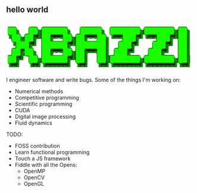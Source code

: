 ## hello world
<div align="left">
    <img src="img/xbazzi.png" alt="Logo" width="500px" />
</div>
<div>
I engineer software and write bugs. Some of the things I'm working on:

- Numerical methods
- Competitive programming
- Scientific programming
- CUDA
- Digital image processing
- Fluid dynamics

TODO:

- FOSS contribution
- Learn functional programming
- Touch a JS framework
- Fiddle with all the Opens:
    - OpenMP
    - OpenCV
    - OpenGL
